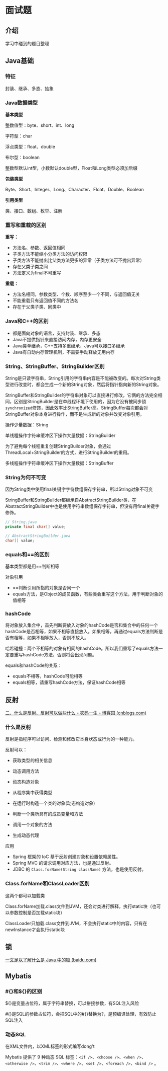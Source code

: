 # 面试题

## 介绍

学习中碰到的题目整理

## Java基础

### 特征

封装、继承、多态、抽象

### Java数据类型

**基本类型**

整数值型：byte、short、int、long

字符型：char

浮点类型：float、double

布尔型：boolean

整数型默认int型，小数默认double型，Float和Long类型必须加后缀

**包装类型**

Byte、Short、Integer、Long、Character、Float、Double、Boolean

**引用类型**

类、接口、数组、枚举、注解

### 重写和重载的区别

**重写：**

- 方法名、参数、返回值相同
- 子类方法不能缩小分类方法的访问权限
- 子类方法不能抛出比父类方法更多的异常（子类方法可不抛出异常）
- 存在父类子类之间
- 方法定义为final不可重写

**重载：**

- 方法名相同，参数类型、个数、顺序至少一个不同，与返回值无关
- 不能重载只有返回值不同的方法名
- 存在于父类子类、同类中

### Java和C++的区别

- 都是面向对象的语言，支持封装、继承、多态
- Java不提供指针来直接访问内存，内存更安全
- Java类单继承，C++支持多重继承，Java可以接口多继承
- Java有自动内存管理机制，不需要手动释放无用内存

### String、StringBuffer、StringBuilder区别

String是只读字符串，String引用的字符串内容是不能被改变的。每次对String类型进行改变时，都会生成一个新的String对象，然后将指针指向新的String对象。

StringBuffer和StringBuilder的字符串对象可以直接进行修改，它俩的方法完全相同，区别是StringBuilder是在单线程环境下使用的，因为它没有被同步锁`synchronized`修饰，因此效率比StringBuffer高。StringBuffer每次都会对StringBuffer对象本身进行操作，而不是生成新的对象并改变对象引用。

操作少量数据：String

单线程操作字符串缓冲区下操作大量数据：StringBuilder

为了避免每个线程重复创建StringBuilder对象，会通过ThreadLocal+StringBuilder的方式，进行StringBuilder的重用。

多线程操作字符串缓冲区下操作大量数据：StringBuffer

### String为何不可变

因为String类中使用final关键字字符数组保存字符串，所以String对象不可变

StringBuffer和StringBuilder都继承自AbstractStringBuilder类，在AbstractStringBuilder中也是使用字符串数组保存字符串，但没有用final关键字修饰。

```java
// String.java
private final char[] value;

// AbstractStringBuilder.java
char[] value;
```

### equals和==的区别

基本类型都是用==判断相等

对象引用

- ==判断引用所指的对象是否同一个
- equals方法，是Object的成员函数，有些类会重写这个方法，用于判断对象的值相等

### hashCode

将对象放入集合中，首先判断要放入对象的hashCode是否和集合中的任何一个hashCode是否相等，如果不相等直接放入。如果相等，再通过equals方法判断是否有相等，如果不相等放入，否则不放入。

哈希碰撞：两个不相等的对象有相同的hashCode。所以我们重写了equals方法一定要重写hashCode方法，否则将会出现问题。

equals和hashCode的关系：

- equals不相等，hashCode可能相等
- equals相等，请重写hashCode方法，保证hashCode相等

## 反射

[二、什么是反射、反射可以做些什么 - 农码一生 - 博客园 (cnblogs.com)](https://www.cnblogs.com/zhaopei/p/reflection.html)

### 什么是反射

反射是指程序可以访问、检测和修改它本身状态或行为的一种能力。

反射可以：

- 获取类型的相关信息
- 动态调用方法
- 动态构造对象
- 从程序集中获得类型



- 在运行时构造一个类的对象(动态构造对象)
- 判断一个类所具有的成员变量和方法
- 调用一个对象的方法
- 生成动态代理

应用

- Spring 框架的 IoC 基于反射创建对象和设置依赖属性。
- Spring MVC 的请求调用对应方法，也是通过反射。
- JDBC 的 `Class.forName(String className)` 方法，也是使用反射。

### Class.forName和ClassLoader区别

这两个都可以加载类

Class.forName加载.class文件到JVM，还会对类进行解释，执行static块（也可以参数控制是否加载static块）

ClassLoader只加载.class文件到JVM，不会执行static中的内容，只有在newInstance才会执行static块

## 锁

[一文足以了解什么是 Java 中的锁 (baidu.com)](https://baijiahao.baidu.com/s?id=1653365466720197481&wfr=spider&for=pc)

## Mybatis

### #{}和${}的区别

${}是变量占位符，属于字符串替换，可以拼接参数，有SQL注入风险

#{}是SQL的参数占位符，会把SQL中的#{}替换为?，是预编译处理，有效防止SQL注入

### 动态SQL

在XML文件内，以XML标签的形式编写dong't

Mybatis 提供了 9 种动态 SQL 标签：`<if />`、`<choose />`、`<when />`、`<otherwise />`、`<trim />`、`<where />`、`<set />`、`<foreach />`、`<bind />` 。








